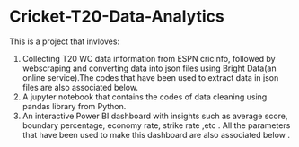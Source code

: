 # Cricket-T20-Data-Analytics
This is a project that invloves:
1. Collecting T20 WC data information from ESPN cricinfo, followed by webscraping and converting data into json files using Bright Data(an online service).The codes that have been used to extract data in json files are also associated below.
2. A jupyter notebook that contains the codes of data cleaning using pandas library from Python.
3. An interactive Power BI dashboard with insights such as average score, boundary percentage, economy rate, strike rate ,etc . All the parameters that have been used to make this dashboard are also associated below .
